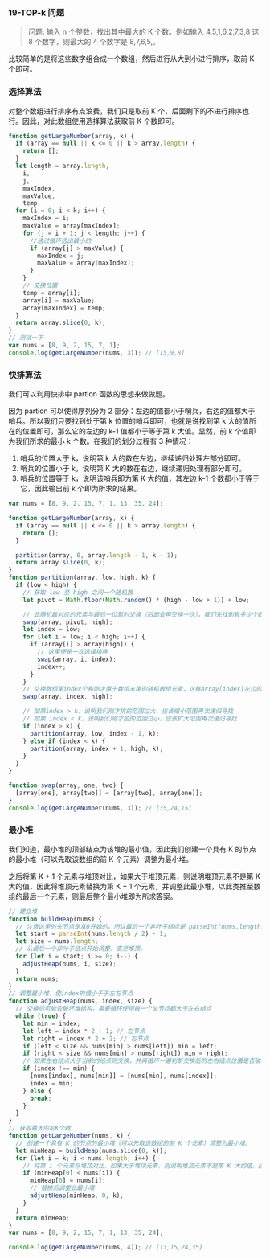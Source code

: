 ### 19-TOP-k 问题

> 问题: 输入 n 个整数，找出其中最大的 K 个数。例如输入 4,5,1,6,2,7,3,8 这 8 个数字，则最大的 4 个数字是 8,7,6,5,。

比较简单的是将这些数字组合成一个数组，然后进行从大到小进行排序，取前 K 个即可。

### 选择算法

对整个数组进行排序有点浪费，我们只是取前 K 个，后面剩下的不进行排序也行。因此，对此数组使用选择算法获取前 K 个数即可。

```js
function getLargeNumber(array, k) {
  if (array == null || k <= 0 || k > array.length) {
    return [];
  }
  let length = array.length,
    i,
    j,
    maxIndex,
    maxValue,
    temp;
  for (i = 0; i < k; i++) {
    maxIndex = i;
    maxValue = array[maxIndex];
    for (j = i + 1; j < length; j++) {
      //通过循环选出最小的
      if (array[j] > maxValue) {
        maxIndex = j;
        maxValue = array[maxIndex];
      }
    }
    // 交换位置
    temp = array[i];
    array[i] = maxValue;
    array[maxIndex] = temp;
  }
  return array.slice(0, k);
}
// 测试一下
var nums = [8, 9, 2, 15, 7, 1];
console.log(getLargeNumber(nums, 3)); // [15,9,8]
```

### 快排算法

我们可以利用快排中 partion 函数的思想来做做题。

因为 partion 可以使得序列分为 2 部分：左边的值都小于哨兵，右边的值都大于哨兵。所以我们只要找到处于第 k 位置的哨兵即可，也就是说找到第 k 大的值所在的位置即可，那么它的左边的 k-1 值都小于等于第 k 大值。显然，前 k 个值即为我们所求的最小 k 个数。在我们的划分过程有 3 种情况：

1. 哨兵的位置大于 k，说明第 k 大的数在左边，继续递归处理左部分即可。
2. 哨兵的位置小于 k，说明第 K 大的数在右边，继续递归处理有部分即可。
3. 哨兵的位置等于 k，说明该哨兵即为第 K 大的值，其左边 k-1 个数都小于等于它，因此输出前 k 个即为所求的结果。

```js
var nums = [8, 9, 2, 15, 7, 1, 13, 35, 24];

function getLargeNumber(array, k) {
  if (array == null || k <= 0 || k > array.length) {
    return [];
  }

  partition(array, 0, array.length - 1, k - 1);
  return array.slice(0, k);
}
function partition(array, low, high, k) {
  if (low < high) {
    // 获取 low 至 high 之间一个随机数
    let pivot = Math.floor(Math.random() * (high - low + 1)) + low;

    // 此随机数对应的元素与最后一位暂时交换（后面会再交换一次），我们先找到有多少个数大于此随机数，大的话从左到右排列
    swap(array, pivot, high);
    let index = low;
    for (let i = low; i < high; i++) {
      if (array[i] > array[high]) {
        // 这里便是一次选择排序
        swap(array, i, index);
        index++;
      }
    }
    // 交换数组第index个和刚才置于数组末尾的随机数组元素，这样array[index]左边的数都比array[index]大
    swap(array, index, high);

    // 如果index > k，说明我们刚才排的范围过大，应该缩小范围再次递归寻找
    // 如果 index < k，说明我们刚才拍的范围过小，应该扩大范围再次递归寻找
    if (index > k) {
      partition(array, low, index - 1, k);
    } else if (index < k) {
      partition(array, index + 1, high, k);
    }
  }
}

function swap(array, one, two) {
  [array[one], array[two]] = [array[two], array[one]];
}
console.log(getLargeNumber(nums, 3)); // [35,24,15]
```

### 最小堆

我们知道，最小堆的顶部结点为该堆的最小值，因此我们创建一个具有 K 的节点的最小堆（可以先取该数组的前 K 个元素）调整为最小堆。

之后将第 K + 1 个元素与堆顶对比，如果大于堆顶元素，则说明堆顶元素不是第 K 大的值，因此将堆顶元素替换为第 K + 1 个元素，并调整此最小堆，以此类推至数组的最后一个元素，则最后整个最小堆即为所求答案。

```js
// 建立堆
function buildHeap(nums) {
  // 注意这里的头节点是从0开始的，所以最后一个非叶子结点是 parseInt(nums.length/2)-1
  let start = parseInt(nums.length / 2) - 1;
  let size = nums.length;
  // 从最后一个非叶子结点开始调整，直至堆顶。
  for (let i = start; i >= 0; i--) {
    adjustHeap(nums, i, size);
  }
  return nums;
}
// 调整最小堆，使index的值小于于左右节点
function adjustHeap(nums, index, size) {
  // 交换后可能会破坏堆结构，需要循环使得每一个父节点都大于左右结点
  while (true) {
    let min = index;
    let left = index * 2 + 1; // 左节点
    let right = index * 2 + 2; // 右节点
    if (left < size && nums[min] > nums[left]) min = left;
    if (right < size && nums[min] > nums[right]) min = right;
    // 如果左右结点大于当前的结点则交换，并再循环一遍判断交换后的左右结点位置是否破坏了堆结构（比左右结点小了）
    if (index !== min) {
      [nums[index], nums[min]] = [nums[min], nums[index]];
      index = min;
    } else {
      break;
    }
  }
}
// 获取最大的前K个数
function getLargeNumber(nums, k) {
  // 创建一个具有 K 的节点的最小堆（可以先取该数组的前 K 个元素）调整为最小堆。
  let minHeap = buildHeap(nums.slice(0, k));
  for (let i = k; i < nums.length; i++) {
    // 将第 i 个元素与堆顶对比，如果大于堆顶元素，则说明堆顶元素不是第 K 大的值，因此将堆顶元素替换为第 i 个元素
    if (minHeap[0] < nums[i]) {
      minHeap[0] = nums[i];
      // 替换后调整此最小堆
      adjustHeap(minHeap, 0, k);
    }
  }
  return minHeap;
}
var nums = [8, 9, 2, 15, 7, 1, 13, 35, 24];

console.log(getLargeNumber(nums, 4)); // [13,15,24,35]
```
